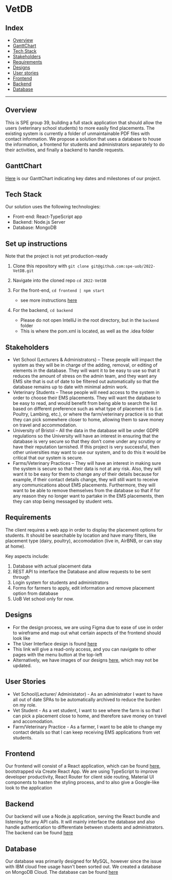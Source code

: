 # VetDB

## Index

- [Overview](#overview)
- [GanttChart](#ganttchart)
- [Tech Stack](#techstack)
- [Stakeholders](#stakeholders)
- [Requirements](#requirements)
- [Designs](#designs)
- [User stories](#user-stories)
- [Frontend](#frontend)
- [Backend](#backend)
- [Database](#database)

---

## Overview

This is SPE group 39, building a full stack application that should allow the users (veterinary school students) to more easily find placements. The existing system is currently a folder of unmaintainable PDF files with contact information. We propose a solution that uses a database to house the information, a frontend for students and administrators separately to do their activities, and finally a backend to handle requests.

## GanttChart

[Here](https://uob-my.sharepoint.com/:x:/g/personal/rg21171_bristol_ac_uk/EXB1vzU3bc9PjnPBPkcItIwBKKtsa-HWQkgBQ3BjOMpzxQ?e=alnQlW) is our GanttChart indicating key dates and milestones of our project.

## Tech Stack

Our solution uses the following technologies:

- Front-end: React-TypeScript app
- Backend: Node.js Server
- Database: MongoDB

## Set up instructions

Note that the project is not yet production-ready

1. Clone this repository with `git clone git@github.com:spe-uob/2022-VetDB.git`

2. Navigate into the cloned repo `cd 2022-VetDB`

3. For the front-end, `cd frontend | npm start`

   - see more instructions [here](https://github.com/spe-uob/2022-VetDB/tree/main/frontend#getting-started-with-create-react-app)

4. For the backend, `cd backend`

   - Please do not open IntelliJ in the root directory, but in the `backend` folder
   - This is where the pom.xml is located, as well as the .idea folder

## Stakeholders

- Vet School (Lecturers & Administrators) – These people will impact the system as they will be in charge of the adding, removal, or editing of elements in the database. They will want it to be easy to use so that it reduces the amount of stress on the admin team, and they want any EMS site that is out of date to be filtered out automatically so that the database remains up to date with minimal admin work.
- Veterinary Students – These people will need access to the system in order to choose their EMS placements. They will want the database to be easy to read, and would benefit from being able to search the list based on different preference such as what type of placement it is (i.e. Poultry, Lambing, etc.), or where the farm/veterinary practice is so that they can pick somewhere closer to home, allowing them to save money on travel and accommodation.
- University of Bristol – All the data in the database will be under GDPR regulations so the University will have an interest in ensuring that the database is very secure so that they don’t come under any scrutiny or have their reputation tarnished. If this project is very successful, then other universities may want to use our system, and to do this it would be critical that our system is secure.
- Farms/Veterinary Practices – They will have an interest in making sure the system is secure so that their data is not at any risk. Also, they will want it to be easy for them to change any of their details because for example, if their contact details change, they will still want to receive any communications about EMS placements. Furthermore, they will want to be able to remove themselves from the database so that if for any reason they no longer want to partake in the EMS placements, then they can stop being messaged by student vets.

## Requirements

The client requires a web app in order to display the placement options for students.
It should be searchable by location and have many filters, like placement type (dairy, poultry), accomodation (live in, AirBNB, or can stay at home).

Key aspects include:

1. Database with actual placement data
2. REST API to interface the Database and allow requests to be sent through
3. Login system for students and administrators
4. Forms for farmers to apply, edit information and remove placement option from database
5. UoB Vet school only for now.

## Designs

- For the design process, we are using Figma due to ease of use in order to wireframe and map out what certain aspects of the frontend should look like
- The User Interface design is found [here](https://www.figma.com/file/WrCRgPmR6lbtXAGqlcIjPQ/Untitled?node-id=0%3A1)
- This link will give a read-only access, and you can navigate to other pages with the menu button at the top-left
- Alternatively, we have images of our designs [here](https://github.com/spe-uob/2022-VetDB/tree/main/ui-designs), which may not be updated.

## User Stories

- Vet School(Lecturer/ Administator) - As an administrator I want to have all out of date SPAs to be automatically archived to reduce the burden on my role.
- Vet Student - As a vet student, I want to see where the farm is so that I can pick a placement close to home, and therefore save money on travel and accomodation.
- Farm/Veterinary Practice - As a farmer, I want to be able to change my contact details so that I can keep receiving EMS applications from vet students.

## Frontend

Our frontend will consist of a React application, which can be found [here](https://github.com/spe-uob/2022-VetDB/tree/main/frontend#getting-started-with-create-react-app), bootstrapped via Create React App. We are using TypeScript to improve developer productivity, React Router for client side routing, Material UI components to hasten the styling process, and to also give a Google-like look to the application

## Backend

Our backend will use a Node.js application, serving the React bundle and listening for any API calls. It will mainly interface the database and also handle authentication to differentiate between students and administrators. The backend can be found [here](https://github.com/spe-uob/2022-VetDB/tree/main/backend)

## Database

Our database was primarily designed for MySQL, however since the issue with IBM cloud free usage hasn't been sorted out. We created a database on MongoDB Cloud. The database can be found [here](https://github.com/spe-uob/2022-VetDB/tree/main/database)